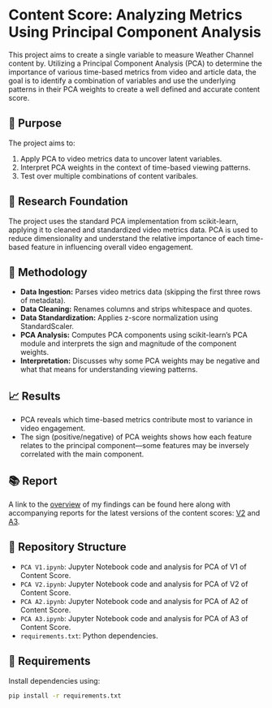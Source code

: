 # Content Score: Analyzing Metrics Using Principal Component Analysis

This project aims to create a single variable to measure Weather Channel content by. Utilizing a Principal Component Analysis (PCA) to determine the importance of various time-based metrics from video and article data, the goal is to identify a combination of variables and use the underlying patterns in their PCA weights to create a well defined and accurate content score.

## 📌 Purpose

The project aims to:
1. Apply PCA to video metrics data to uncover latent variables.
2. Interpret PCA weights in the context of time-based viewing patterns.
3. Test over multiple combinations of content varibales. 

## 🔬 Research Foundation
The project uses the standard PCA implementation from scikit-learn, applying it to cleaned and standardized video metrics data. PCA is used to reduce dimensionality and understand the relative importance of each time-based feature in influencing overall video engagement.

## 🧪 Methodology
- **Data Ingestion:** Parses video metrics data (skipping the first three rows of metadata).
- **Data Cleaning:** Renames columns and strips whitespace and quotes.
- **Data Standardization:** Applies z-score normalization using StandardScaler.
- **PCA Analysis:** Computes PCA components using scikit-learn’s PCA module and interprets the sign and magnitude of the component weights.
- **Interpretation:** Discusses why some PCA weights may be negative and what that means for understanding viewing patterns.

## 📈 Results
- PCA reveals which time-based metrics contribute most to variance in video engagement.
- The sign (positive/negative) of PCA weights shows how each feature relates to the principal component—some features may be inversely correlated with the main component.

## 📚 Report
A link to the [overview](https://docs.google.com/presentation/d/100dL1hWPIGiG7HWflo1zFf7Lb9M___xqVrMCv2woghk/edit?slide=id.g3369b4db50b_0_0#slide=id.g3369b4db50b_0_0) of my findings can be found here along with accompanying reports for the latest versions of the content scores: [V2](https://docs.google.com/presentation/d/1DwxSftw3wK3XFOZldXHD7aO3MoVp4giHdUwJxRGCKII/edit?slide=id.g3369b4db50b_0_0#slide=id.g3369b4db50b_0_0) and [A3](https://docs.google.com/presentation/d/1N6Zji6iiYgxi3fPdVmWDEtRIYmz8q_P34w5UckgDm-U/edit?slide=id.g3369b4db50b_0_0#slide=id.g3369b4db50b_0_0).

## 📂 Repository Structure
- `PCA V1.ipynb`: Jupyter Notebook code and analysis for PCA of V1 of Content Score.
- `PCA V2.ipynb`: Jupyter Notebook code and analysis for PCA of V2 of Content Score.
- `PCA A2.ipynb`: Jupyter Notebook code and analysis for PCA of A2 of Content Score.
- `PCA A3.ipynb`: Jupyter Notebook code and analysis for PCA of A3 of Content Score.
- `requirements.txt`: Python dependencies.

## 🔧 Requirements
Install dependencies using:
```bash
pip install -r requirements.txt
